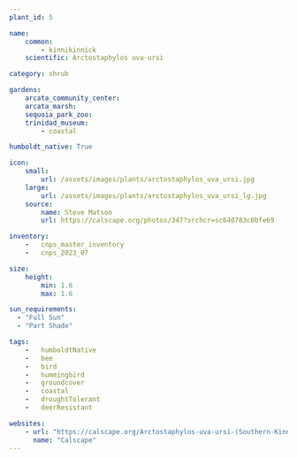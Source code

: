 ```yaml
---
plant_id: 5

name: 
    common: 
        - kinnikinnick 
    scientific: Arctostaphylos uva-ursi 

category: shrub

gardens:
    arcata_community_center:
    arcata_marsh: 
    sequoia_park_zoo:
    trinidad_museum:
        - coastal

humboldt_native: True

icon: 
    small: 
        url: /assets/images/plants/arctostaphylos_uva_ursi.jpg 
    large: 
        url: /assets/images/plants/arctostaphylos_uva_ursi_lg.jpg 
    source: 
        name: Steve Matson 
        url: https://calscape.org/photos/347?srchcr=sc640783c0bfe69

inventory: 
    -   cnps_master_inventory
    -   cnps_2023_07 

size:
    height: 
        min: 1.6
        max: 1.6

sun_requirements:
  - "Full Sun"
  - "Part Shade"

tags:  
    -   humboldtNative
    -   bee
    -   bird
    -   hummingbird
    -   groundcover
    -   coastal
    -   droughtTolerant
    -   deerResistant

websites:
    - url: "https://calscape.org/Arctostaphylos-uva-ursi-(Southern-Kinnikinnick)?srchcr=sc5f503bb4523a4"
      name: "Calscape"
---
```

